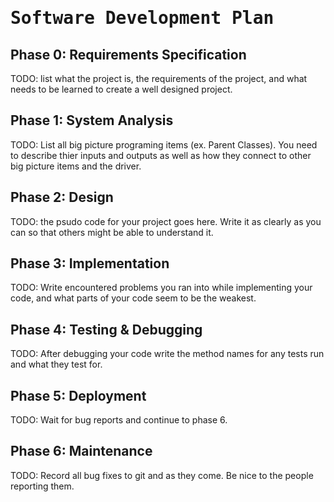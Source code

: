 # <tt>Software Development Plan</tt>

## Phase 0: Requirements Specification 

TODO: list what the project is, the requirements of the project, and what needs to be learned to create a well designed project.

## Phase 1: System Analysis 

TODO: List all big picture programing items (ex. Parent Classes). You need to describe thier inputs and outputs as well as how they connect to other big picture items and the driver.

## Phase 2: Design 

TODO: the psudo code for your project goes here. Write it as clearly as you can so that others might be able to understand it.

## Phase 3: Implementation 

TODO: Write encountered problems you ran into while implementing your code, and what parts of your code seem to be the weakest.

## Phase 4: Testing & Debugging 

TODO: After debugging your code write the method names for any tests run and what they test for.

## Phase 5: Deployment 

TODO: Wait for bug reports and continue to phase 6.

## Phase 6: Maintenance

TODO: Record all bug fixes to git and as they come. Be nice to the people reporting them.